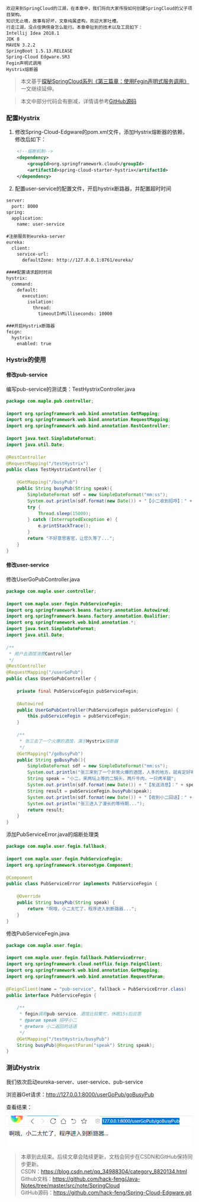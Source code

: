     欢迎来到SpringCloud的江湖，在本章中，我们将向大家传授如何创建SpringCloud的父子项目架构。
    知识无止境，故事有好坏，文章纯属虚构，欢迎大家吐槽。
    行走江湖，没点伎俩傍身怎么能行。本章牵扯到的技术以及工具如下：
    Intellij Idea 2018.1
    JDK 8
    MAVEN 3.2.2
    SpringBoot 1.5.13.RELEASE
    Spring-Cloud Edgware.SR3
    Fegin声明式调用
    Hystrix熔断器

>本文基于[探秘SpringCloud系列《第三篇章：使用Fegin声明式服务调用》](https://blog.csdn.net/qq_34988304/article/details/103984893)一文继续延伸。

>本文中部分代码会有删减，详情请参考[GitHub源码](https://github.com/hack-feng/Spring-Cloud-Edgware.git)
### 配置Hystrix
1. 修改Spring-Cloud-Edgware的pom.xml文件，添加Hystrix熔断器的依赖，修改后如下：
~~~xml
    <!--熔断机制-->
    <dependency>
        <groupId>org.springframework.cloud</groupId>
        <artifactId>spring-cloud-starter-hystrix</artifactId>
    </dependency>
~~~

2. 配置user-service的配置文件，开启hystrix断路器，并配置超时时间
~~~
server:
  port: 8000
spring:
  application:
    name: user-service

#注册服务到eureka-server
eureka:
  client:
    service-url:
      defaultZone: http://127.0.0.1:8761/eureka/

####配置请求超时时间
hystrix:
  command:
    default:
      execution:
        isolation:
          thread:
            timeoutInMilliseconds: 10000
            
###开启Hystrix断路器
feign:
  hystrix:
    enabled: true
~~~

### Hystrix的使用

#### 修改pub-service
编写pub-service的测试类：TestHystrixController.java
~~~java
package com.maple.pub.controller;

import org.springframework.web.bind.annotation.GetMapping;
import org.springframework.web.bind.annotation.RequestMapping;
import org.springframework.web.bind.annotation.RestController;

import java.text.SimpleDateFormat;
import java.util.Date;

@RestController
@RequestMapping("/testHystrix")
public class TestHystrixController {

    @GetMapping("/busyPub")
    public String busyPub(String speak){
        SimpleDateFormat sdf = new SimpleDateFormat("mm:ss");
        System.out.println(sdf.format(new Date()) + "【小二收到招呼】：" + speak);
        try {
            Thread.sleep(15000);
        } catch (InterruptedException e) {
            e.printStackTrace();
        }
        return "不好意思客官，让您久等了...";
    }
}
~~~

#### 修改user-service

修改UserGoPubController.java
~~~java
package com.maple.user.controller;

import com.maple.user.fegin.PubServiceFegin;
import org.springframework.beans.factory.annotation.Autowired;
import org.springframework.beans.factory.annotation.Qualifier;
import org.springframework.web.bind.annotation.*;
import java.text.SimpleDateFormat;
import java.util.Date;

/**
 * 用户去酒馆消费Controller
 */
@RestController
@RequestMapping("/userGoPub")
public class UserGoPubController {

    private final PubServiceFegin pubServiceFegin;

    @Autowired
    public UserGoPubController(PubServiceFegin pubServiceFegin) {
        this.pubServiceFegin = pubServiceFegin;
    }

    /**
     * 张三去了一个火爆的酒馆，演示Hystrix熔断器
     */
    @GetMapping("/goBusyPub")
    public String goBusyPub(){
        SimpleDateFormat sdf = new SimpleDateFormat("mm:ss");
        System.out.println("张三来到了一个非常火爆的酒馆，人多的地方，就肯定好喝");
        String speak = "小二，来两坛上等的二锅头，两斤牛肉，一只烤羊腿";
        System.out.println(sdf.format(new Date()) + "【发送消息】：" + speak);
        String result = pubServiceFegin.busyPub(speak);
        System.out.println(sdf.format(new Date()) + "【收到小二回话】：" + result);
        System.out.println("张三进入了漫长的等待期...");
        return result;
    }
}
~~~

添加PubServiceError.java的熔断处理类
~~~java
package com.maple.user.fegin.fallback;

import com.maple.user.fegin.PubServiceFegin;
import org.springframework.stereotype.Component;

@Component
public class PubServiceError implements PubServiceFegin {

    @Override
    public String busyPub(String speak) {
        return "啊哦，小二太忙了，程序进入到断路器...";
    }
}
~~~

修改PubServiceFegin.java
~~~java
package com.maple.user.fegin;

import com.maple.user.fegin.fallback.PubServiceError;
import org.springframework.cloud.netflix.feign.FeignClient;
import org.springframework.web.bind.annotation.GetMapping;
import org.springframework.web.bind.annotation.RequestParam;

@FeignClient(name = "pub-service", fallback = PubServiceError.class)
public interface PubServiceFegin {

    /**
     * fegin调用pub-service，酒馆比较繁忙，休眠15s后应答
     * @param speak 招呼小二
     * @return 小二返回的话语
     */
    @GetMapping("/testHystrix/busyPub")
    String busyPub(@RequestParam("speak") String speak);
}
~~~

### 测试Hystrix
我们依次启动eureka-server、user-service、pub-service

浏览器Get请求：http://127.0.0.1:8000/userGoPub/goBusyPub

查看结果：

![SpringCloud江湖](./images/06-hystrix/01.jpg)

> 本章到此结束。后续文章会陆续更新，文档会同步在CSDN和GitHub保持同步更新。<br>
> CSDN：https://blog.csdn.net/qq_34988304/category_8820134.html <br>
> Github文档：https://github.com/hack-feng/Java-Notes/tree/master/src/note/SpringCloud <br>
> GitHub源码：https://github.com/hack-feng/Spring-Cloud-Edgware.git <br>